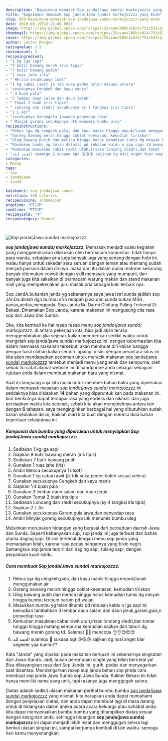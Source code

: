 ```yaml
---
description: "Bagaimana memasak Sop janda(Jawa sunda) markojozzzz yang Enak"
title: "Bagaimana memasak Sop janda(Jawa sunda) markojozzzz yang Enak"
slug: 850-bagaimana-memasak-sop-jandajawa-sunda-markojozzzz-yang-enak
date: 2020-08-19T12:21:00.892Z
image: https://img-global.cpcdn.com/recipes/25acaed205b3c024/751x532cq70/sop-jandajawa-sunda-markojozzzz-foto-resep-utama.jpg
thumbnail: https://img-global.cpcdn.com/recipes/25acaed205b3c024/751x532cq70/sop-jandajawa-sunda-markojozzzz-foto-resep-utama.jpg
cover: https://img-global.cpcdn.com/recipes/25acaed205b3c024/751x532cq70/sop-jandajawa-sunda-markojozzzz-foto-resep-utama.jpg
author: Lester Morgan
ratingvalue: 3.5
reviewcount: 3
recipeingredient:
- "1 kg iga sapi"
- "9 butir bawang merah iris tipis"
- "7 butir bawang putih"
- "1 ruas jahe iris"
- " Merica secukupnya 1sdt"
- "1 kg cabai rawit jk tdk suka pedes boleh sesuai selera"
- "secukupnya Cengkeh dan kayu manis"
- " 4 buah pala"
- "3 lembar daun salam dan daun jeruk"
- " Tomat 2 buah iris tipis"
- " Loncang dan sledri secukupnya sy 4 tangkai iris tipis"
- "2 L Air"
- "secukupnya Garamgula jawadan penyedap rasa"
- " Minyak goreng secukupnya utk menumis bumbu uleg"
recipeinstructions:
- "Rebus iga dg cengkeh,pala, dan kayu manis hingga empuk/lunak menggunakan air"
- "Goreng bawang merah hingga coklat keemasan, kemudian tiriskan"
- "Uleg bawang putih dan merica hingga halus kemudian tumis dg minyak hingga bumbu tercium harum pd wajan"
- "Masukkan bumbu yg telah ditumis pd rebusan kaldu n iga sapi td kemudian tambahkan 3 lembar daun salam dan daun jeruk,garam,gula,n penyedap rasa"
- "Kemudian masukkan cabai rawit utuh,irisan loncang sledri,dan tomat tunggu hingga matang sempurna kemudian sajikan dan taburi dg bawang merah goreng td. Selamat 🙏🙏 mencoba 👌👌😊😊😊"
- "الحمد لله suamiqu 💏 sukaaa bgt 😘😘😘 sajikan dg nasi anget biar segeeer yaa bunnn??"
categories:
- Resep
tags:
- sop
- jandajawa
- sunda

katakunci: sop jandajawa sunda 
nutrition: 196 calories
recipecuisine: Indonesian
preptime: "PT12M"
cooktime: "PT51M"
recipeyield: "4"
recipecategory: Dinner

---
```



![Sop janda(Jawa sunda) markojozzzz](https://img-global.cpcdn.com/recipes/25acaed205b3c024/751x532cq70/sop-jandajawa-sunda-markojozzzz-foto-resep-utama.jpg)

<b><i>sop janda(jawa sunda) markojozzzz</i></b>, Memasak menjadi suatu kegiatan yang menggembirakan dilakukan oleh bermacam komunitas. tidak hanya para wanita, sebagian pria juga banyak juga yang senang dengan hobi ini. walau hanya untuk sekedar seru seruan dengan teman atau memang sudah menjadi passion dalam dirinya. maka dari itu dalam dunia restoran sekarang banyak ditemukan cowok dengan skill memasak yang mumpuni, dan banyak juga kita saksikan di bermacam warung makan dan stand makanan mall yang mempekerjakan juru masak pria sebagai koki terbaik nya.

Sop JandA.bukanlah janda yg sebenarnya.saya jawa istri sunda jadilah sop JAnDa.diolah dgn bumbu xtra rempah jawa dan sunda bukan MSG, panas,pedas,menggoda. Sop Janda Bu Darmi Cibitung Paling Terkenal Di Bekasi. Dinamakan Sop Janda, karena makanan ini mengusung cita rasa sop dari Jawa dan Sunda.

Oke, kita kembali ke hal resep resep menu <i>sop janda(jawa sunda) markojozzzz</i>. di antara pekerjaan kita, bisa jadi akan terasa menggembirakan jika sejenak kalian memberikan sedikit waktu untuk mengolah sop janda(jawa sunda) markojozzzz ini. dengan keberhasilan kita dalam memasak makanan tersebut, akan membuat diri kalian bangga dengan hasil olahan kalian sendiri. apalagi disini dengan perantara situs ini kita akan mendapatkan pedoman untuk meracik makanan <u>sop janda(jawa sunda) markojozzzz</u> tersebut menjadi menu yang enak dan sempurna, oleh sebab itu catat alamat website ini di handphone anda sebagai sebagian rujukan anda dalam membuat makanan baru yang nikmat.


Saat ini langsung saja kita mulai untuk membeli bahan baku yang diperlukan dalam memasak masakan <u><i>sop janda(jawa sunda) markojozzzz</i></u> ini. setidaknya bisa disiapkan <b>14</b> bahan yang diperuntuk kan pada makanan ini. biar berikutnya dapat tercapai rasa yang endess dan nikmat. dan juga persiapkan waktu kita sejenak, sebab kita akan mengolahnya antara lain dengan <b>6</b> tahapan. saya menginginkan berbagai hal yang dibutuhkan sudah kalian sediakan disini, Baiklah mari kita buat dengan merinci dulu bahan keperluan selanjutnya ini.

<!--inarticleads1-->

##### Komposisi dan bumbu yang diperlukan untuk menyiapkan Sop janda(Jawa sunda) markojozzzz:

1. Sediakan 1 kg iga sapi
1. Siapkan 9 butir bawang merah (iris tipis)
1. Sediakan 7 butir bawang putih
1. Gunakan 1 ruas jahe (iris)
1. Ambil  Merica secukupnya (±1sdt)
1. Gunakan 1 kg cabai rawit (jk tdk suka pedes boleh sesuai selera)
1. Gunakan secukupnya Cengkeh dan kayu manis
1. Siapkan  ¹/4 buah pala
1. Gunakan 3 lembar daun salam dan daun jeruk
1. Gunakan  Tomat 2 buah iris tipis
1. Sediakan  Loncang dan sledri secukupnya (sy 4 tangkai iris tipis)
1. Siapkan 2 L Air
1. Gunakan secukupnya Garam,gula jawa,dan penyedap rasa
1. Ambil  Minyak goreng secukupnya utk menumis bumbu uleg


Melainkan merupakan hidangan yang berasal dari perpaduan daerah Jawa dan Sunda. Seperti kebanyakan sup, sop janda ini juga terbuat dari bahan utama daging sapi. Di sini terkenal dengan menu sop janda yang memanjakan lidah, karena rasa pedas hangatnya yang bikin nagih. Semangkuk sop janda terdiri dari daging sapi, tulang sapi, dengan perpaduan kuah kaldu. 

<!--inarticleads2-->

##### Cara membuat Sop janda(Jawa sunda) markojozzzz:

1. Rebus iga dg cengkeh,pala, dan kayu manis hingga empuk/lunak menggunakan air
1. Goreng bawang merah hingga coklat keemasan, kemudian tiriskan
1. Uleg bawang putih dan merica hingga halus kemudian tumis dg minyak hingga bumbu tercium harum pd wajan
1. Masukkan bumbu yg telah ditumis pd rebusan kaldu n iga sapi td kemudian tambahkan 3 lembar daun salam dan daun jeruk,garam,gula,n penyedap rasa
1. Kemudian masukkan cabai rawit utuh,irisan loncang sledri,dan tomat tunggu hingga matang sempurna kemudian sajikan dan taburi dg bawang merah goreng td. Selamat 🙏🙏 mencoba 👌👌😊😊😊
1. الحمد لله suamiqu 💏 sukaaa bgt 😘😘😘 sajikan dg nasi anget biar segeeer yaa bunnn??


Kata &#34;Janda&#34; yang dipakai pada makanan berkuah ini sebenarnya singkatan dari Jawa-Sunda. Jadi, bukan perempuan single yang telah bercerai ya! Bisa dibayangkan rasa dari Sop Janda ini, gurih, pedas dan menyegarkan saat disantap. Mendengarkan resep sup janda bahan sop janda cara membuat sop janda Jawa Sunda sop Jawa Sunda. Kuliner Bekasi ini tidak hanya memiliki nama yang unik, tapi rasanya juga menggugah selera. 

Diatas adalah sedikit ulasan makanan perihal bumbu bumbu <u>sop janda(jawa sunda) markojozzzz</u> yang nikmat. kita harapkan anda dapat memahami dengan penjelasan diatas, dan anda dapat membuat lagi di masa datang untuk di hidangkan dalam aneka acara acara keluarga atau sahabat anda. kita dapat menyesuaikan bumbu bumbu yang ditampilkan diatas sesuai dengan keinginan anda, sehingga hidangan <b>sop janda(jawa sunda) markojozzzz</b> ini dapat menjadi lebih lezat dan menggugah selera lagi. berikut ulasan singkat ini, sampai berjumpa kembali di lain waktu. semoga hari kamu menyenangkan.
